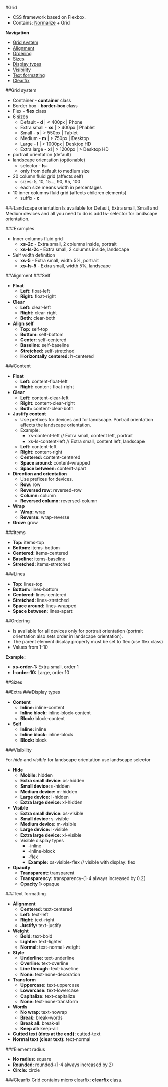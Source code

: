#Grid
- CSS framework based on Flexbox.
- Contains: [Normalize](https://github.com/necolas/normalize.css/blob/master/normalize.css) + Grid

**Navigation**

* [Grid system](#grid-system)
* [Alignment](#alignment)
* [Ordering](#ordering)
* [Sizes](#sizes)
* [Display types](#display-types)
* [Visibility](#visibility)
* [Text formatting](#text-formatting)
* [Clearfix](#clearfix)

##Grid system

- Container - **container** class
- Border box - **border-box** class
- Flex - **flex** class
- 6 sizes
	- Default - **d** | < 400px | Phone
	- Extra small - **xs** | > 400px | Phablet
	- Small - **s** | > 550px | Tablet
	- Medium - **m** | > 750px | Desktop
	- Large - **l** | > 1000px | Desktop HD
	- Extra large - **xl** | > 1200px | > Desktop HD
- portrait orientation (default)
- landscape orientation (optionable)
	- selector - **ls-**
	- only from default to medium size
- 20 column fluid grid (affects self)
	- sizes: 5, 10, 15..., 90, 95, 100
	- each size means width in percentages
- 10 inner columns fluid grid (affects children elements)
	- suffix - **c**

###Landscape orientation
Is available for Default, Extra small, Small and Medium devices and all you need to do is
add **ls-** selector for landscape orientation.

###Examples

- Inner columns fluid grid
	- **xs-2c**  - Extra small, 2 columns inside, portrait
	- **xs-ls-2c** -  Extra small, 2 columns inside, landscape
- Self width definition
	- **xs-5** - Extra small, width 5%, portrait
	- **xs-ls-5** - Extra small, width 5%, landscape


##Alignment
###Self

- **Float**
	- **Left:** float-left
	- **Right:** float-right
- **Clear**
	- **Left:** clear-left
	- **Right:** clear-right
	- **Both:** clear-both
- **Align self**
	- **Top:** self-top
	- **Bottom:** self-bottom
	- **Center:** self-centered
	- **Baseline:** self-baseline
	- **Stretched:** self-stretched
	- **Horizontally centered:** h-centered

###Content

- **Float**
	- **Left:** content-float-left
	- **Right:** content-float-right
- **Clear**
	- **Left:** content-clear-left
	- **Right:** content-clear-right
	- **Both:** content-clear-both
- **Justify content**
	- Use prefixes for devices and for landscape. Portrait orientation affects the landscape orientation.
	- Example: 
		- xs-content-left // Extra small, content left, portrait
		- xs-ls-content-left // Extra small, content left, landscape
	- **Left:** content-left
	- **Right:** content-right
	- **Centered:** content-centered
	- **Space around:** content-wrapped
	- **Space between:** content-apart
- **Direction and orientation**
	- Use prefixes for devices.
	- **Row:** row
	- **Reversed row:** reversed-row
	- **Column:** column
	- **Reversed column:** reversed-column
- **Wrap**
	- **Wrap:** wrap
	- **Reverse:** wrap-reverse
- **Grow:** grow


###Items

- **Top:** items-top
- **Bottom:** items-bottom
- **Centered:** items-centered
- **Baseline:** items-baseline
- **Stretched:** items-stretched

###Lines

- **Top:** lines-top
- **Bottom:** lines-bottom
- **Centered:** lines-centered
- **Stretched:** lines-stretched
- **Space around:** lines-wrapped
- **Space between:** lines-apart

##Ordering
- Is available for all devices only for portrait orientation (portrait orientation also sets order in landscape orientation).
- The parent element display property must be set to flex (use flex class)
- Values from 1-10

**Example:**

- **xs-order-1:** Extra small, order 1
- **l-order-10:** Large, order 10

##Sizes

##Extra
###Display types

- **Content**
	- **Inline:** inline-content
	- **Inline block:** inline-block-content
	- **Block:** block-content
- **Self**
	- **Inline:** inline
	- **Inline block:** inline-block
	- **Block:** block

###Visibility

For *hide* and *visible* for landscape orientation use landscape selector

- **Hide**
	- **Mobile:** hidden
	- **Extra small device:** xs-hidden
	- **Small device:** s-hidden
	- **Medium device:** m-hidden
	- **Large device:** l-hidden
	- **Extra large device:** xl-hidden
- **Visible**
	- **Extra small device:** xs-visible
	- **Small device:** s-visible
	- **Medium device:** m-visible
	- **Large device:** l-visible
	- **Extra large device:** xl-visible
	- Visible display types
		- -inline
		- -inline-block
		- -flex
		- **Example:** xs-visible-flex // visible with display: flex
- **Opacity**
	- **Transparent:** transparent
	- **Transparency:** transparency-(1-4 always increased by 0.2)
	- **Opacity 1:** opaque



###Text formatting

- **Alignment**
	- **Centered:** text-centered
	- **Left:** text-left
	- **Right:** text-right
	- **Justify:** text-justify
- **Weight**
	- **Bold:** text-bold
	- **Lighter:** text-lighter
	- **Normal:** text-normal-weight
- **Style**
	- **Underline:** text-underline
	- **Overline:** text-overline
	- **Line through:** text-baseline
	- **None:** text-none-decoration
- **Transform**
	- **Uppercase:** text-uppercase
	- **Lowercase:** text-lowercase
	- **Capitalize:** text-capitalize
	- **None:** text-none-transform
- **Words**
	- **No wrap:** text-nowrap
	- **Break:** break-words
	- **Break all:** break-all
	- **Keep all:** keep-all
- **Cutted text (dots at the end):** cutted-text
- **Normal text (clear text):** text-normal



###Element radius

- **No radius:** square
- **Rounded:** rounded-(1-4 always increased by 2)
- **Circle:** circle

###Clearfix
Grid contains micro clearfix:  **clearfix** class.
